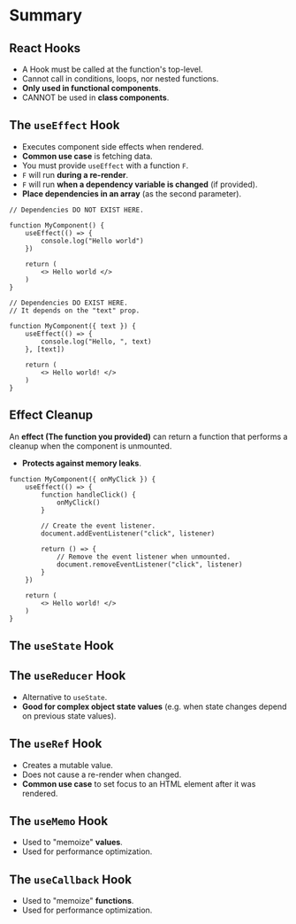 # Summary

## React Hooks
- A Hook must be called at the function's top-level.
- Cannot call in conditions, loops, nor nested functions.
- **Only used in functional components**.
- CANNOT be used in **class components**.

## The `useEffect` Hook
- Executes component side effects when rendered.
- **Common use case** is fetching data.
- You must provide `useEffect` with a function `F`.
- `F` will run **during a re-render**.
- `F` will run **when a dependency variable is changed** (if provided).
- **Place dependencies in an array** (as the second parameter).
  
```tsx
// Dependencies DO NOT EXIST HERE.

function MyComponent() {
    useEffect(() => {
        console.log("Hello world")
    })
    
    return (
        <> Hello world </>
    )
}
```

```tsx
// Dependencies DO EXIST HERE.
// It depends on the "text" prop.

function MyComponent({ text }) {
    useEffect(() => {
        console.log("Hello, ", text)
    }, [text])
    
    return (
        <> Hello world! </>
    )
}
```

## Effect Cleanup
An **effect (The function you provided)** can return a function that performs a cleanup when the component is unmounted.
- **Protects against memory leaks**.

```tsx
function MyComponent({ onMyClick }) {
    useEffect(() => {
        function handleClick() {
            onMyClick()
        }
        
        // Create the event listener.
        document.addEventListener("click", listener)
        
        return () => {
            // Remove the event listener when unmounted.
            document.removeEventListener("click", listener)
        }
    })
    
    return (
        <> Hello world! </>
    )
}
```

## The `useState` Hook

## The `useReducer` Hook
- Alternative to `useState`.
- **Good for complex object state values** (e.g. when state changes depend on previous state values).

## The `useRef` Hook
- Creates a mutable value.
- Does not cause a re-render when changed.
- **Common use case** to set focus to an HTML element after it was rendered.

## The `useMemo` Hook
- Used to "memoize" **values**.
- Used for performance optimization.

## The `useCallback` Hook
- Used to "memoize" **functions**.
- Used for performance optimization.

